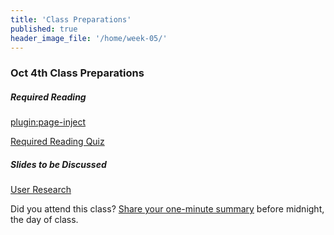 ```yaml
---
title: 'Class Preparations'
published: true
header_image_file: '/home/week-05/'
---
```


### Oct 4th Class Preparations

##### Required Reading
[plugin:page-inject](/required-readings/week-05)

[Required Reading Quiz](https://canvas.sfu.ca/courses/36662/quizzes/65506?classes=btn,btn-primary)

##### Slides to be Discussed
[User Research](https://www.swipe.to/9967fp)

Did you attend this class? [Share your one-minute summary](https://canvas.sfu.ca/courses/36662/assignments/267534) before midnight, the day of class.
